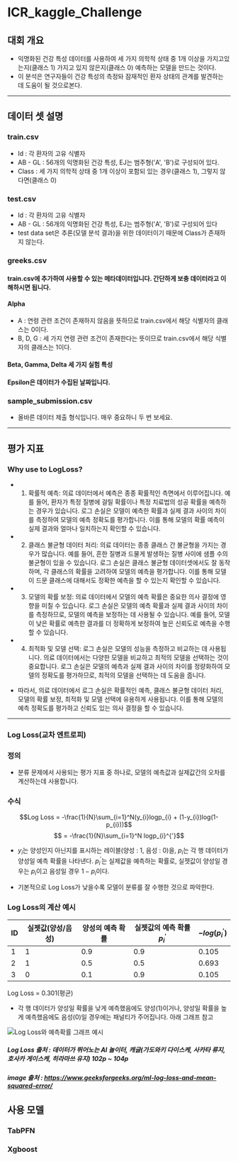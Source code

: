 # ICR_kaggle_Challenge

## 대회 개요
- 익명화된 건강 특성 데이터를 사용하여 세 가지 의학적 상태 중 1개 이상을 가지고있는지(클래스 1) 가지고 있지 않은지(클래스 0) 예측하는 모델을 만드는 것이다.
- 이 분석은 연구자들이 건강 특성의 측정돠 잠재적인 환자 상태의 관계를 발견하는 데 도움이 될 것으로본다.
  
---
## 데이터 셋 설명
### train.csv
- Id : 각 환자의 고유 식별자
- AB - GL : 56개의 익명화된 건강 특성, EJ는 범주형('A', 'B')로 구성되어 있다.
- Class : 세 가지 의학적 상태 중 1개 이상이 포함되 있는 경우(클래스 1), 그렇지 않다면(클래스 0)

### test.csv
- Id : 각 환자의 고유 식별자
- AB - GL : 56개의 익명화된 건강 특성, EJ는 범주형('A', 'B')로 구성되어 있다
- test data set은 추론(모델 분석 결과)을 위한 데이터이기 때문에 Class가 존재하지 않는다.

### greeks.csv
#### train.csv에 추가하여 사용할 수 있는 메타데이터입니다. 간단하게 보충 데이터라고 이해하시면 됩니다.
#### Alpha
- A : 연령 관련 조건이 존재하지 않음을 뜻하므로 train.csv에서 해당 식별자의 클래스는 0이다.
- B, D, G : 세 가지 연령 관련 조건이 존재한다는 뜻이므로 train.csv에서 해당 식별자의 클래스는 1이다.
#### Beta, Gamma, Delta 세 가지 실험 특성
#### Epsilon은 데이터가 수집된 날짜입니다.

### sample_submission.csv
- 올바른 데이터 제출 형식입니다. 매우 중요하니 두 번 보세요.

---
## 평가 지표
### Why use to LogLoss?
- 1. 확률적 예측: 의료 데이터에서 예측은 종종 확률적인 측면에서 이루어집니다. 예를 들어, 환자가 특정 질병에 걸릴 확률이나 특정 치료법의 성공 확률을 예측하는 경우가 있습니다. 로그 손실은 모델이 예측한 확률과 실제 결과 사이의 차이를 측정하여 모델의 예측 정확도를 평가합니다. 이를 통해 모델의 확률 예측이 실제 결과와 얼마나 일치하는지 확인할 수 있습니다.

- 2. 클래스 불균형 데이터 처리: 의료 데이터는 종종 클래스 간 불균형을 가지는 경우가 많습니다. 예를 들어, 흔한 질병과 드물게 발생하는 질병 사이에 샘플 수의 불균형이 있을 수 있습니다. 로그 손실은 클래스 불균형 데이터셋에서도 잘 동작하며, 각 클래스의 확률을 고려하여 모델의 예측을 평가합니다. 이를 통해 모델이 드문 클래스에 대해서도 정확한 예측을 할 수 있는지 확인할 수 있습니다.

- 3. 모델의 확률 보정: 의료 데이터에서 모델의 예측 확률은 중요한 의사 결정에 영향을 미칠 수 있습니다. 로그 손실은 모델의 예측 확률과 실제 결과 사이의 차이를 측정하므로, 모델의 예측을 보정하는 데 사용될 수 있습니다. 예를 들어, 모델이 낮은 확률로 예측한 결과를 더 정확하게 보정하여 높은 신뢰도로 예측을 수행할 수 있습니다.

- 4. 최적화 및 모델 선택: 로그 손실은 모델의 성능을 측정하고 비교하는 데 사용됩니다. 의료 데이터에서는 다양한 모델을 비교하고 최적의 모델을 선택하는 것이 중요합니다. 로그 손실은 모델의 예측과 실제 결과 사이의 차이를 정량화하여 모델의 정확도를 평가하므로, 최적의 모델을 선택하는 데 도움을 줍니다.

- 따라서, 의료 데이터에서 로그 손실은 확률적인 예측, 클래스 불균형 데이터 처리, 모델의 확률 보정, 최적화 및 모델 선택에 유용하게 사용됩니다. 이를 통해 모델의 예측 정확도를 평가하고 신뢰도 있는 의사 결정을 할 수 있습니다.

---
### Log Loss(교차 엔트로피)
### 정의
- 분류 문제에서 사용되는 평가 지표 중 하나로, 모델의 예측값과 실제값간의 오차를 계산하는데 사용합니다.

### 수식
$$Log Loss = -\frac{1}{N}\sum_{i=1}^N(y_{i}logp_{i} + (1-y_{i})log(1-p_{i}))$$
$$ = -\frac{1}{N}\sum_{i=1}^N logp_{i}^{'}$$

- $y_i$는 양성인지 아닌지를 표시하는 레이블(양성 : 1, 음성 : 0)을, $p_i$는 각 행 데이터가 양성일 예측 확률을 나타낸다. $p_{i}^{'}$는 실제값을 예측하는 확률로, 실젯값이 양성일 경우는 $p_i$이고 음성일 경우 $1-p_i$이다.

- 기본적으로 Log Loss가 낮을수록 모델이 분류를 잘 수행한 것으로 파악한다.

### Log Loss의 계산 예시

|ID|실젯값(양성/음성)|양성의 예측 확률|실젯값의 예측 확률$p_{i}^{'}$|$-log(p_{i}^{'})$|
|-|-|-|-|-|
|1|1|0.9|0.9|0.105|
|2|1|0.5|0.5|0.693|
|3|0|0.1|0.9|0.105|

Log Loss = 0.301(평균)

- 각 행 데이터가 양성일 확률을 낮게 예측했음에도 양성(1)이거나, 양성일 확률을 높게 예측했음에도 음성(0)일 경우에는 패널티가 주어집니다. 아래 그래프 참고

![Log Loss와 예측확률 그래프 예시](https://media.geeksforgeeks.org/wp-content/uploads/20190620140051/log-loss-graph.jpg)

##### Log Loss 출처 : 데이터가 뛰어노는 AI 놀이터, 캐글(가도와키 다이스케, 사카타 류지, 호사카 게이스케, 히라마쓰 유지) 102p ~ 104p
##### image 출처 : https://www.geeksforgeeks.org/ml-log-loss-and-mean-squared-error/

## 사용 모델
### TabPFN

### Xgboost
